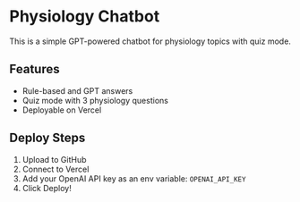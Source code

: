 # Physiology Chatbot

This is a simple GPT-powered chatbot for physiology topics with quiz mode.

## Features
- Rule-based and GPT answers
- Quiz mode with 3 physiology questions
- Deployable on Vercel

## Deploy Steps
1. Upload to GitHub
2. Connect to Vercel
3. Add your OpenAI API key as an env variable: `OPENAI_API_KEY`
4. Click Deploy!